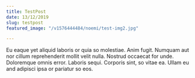 ```yaml
---
title: TestPost
date: 13/12/2019
slug: testpost
featured_image: "/v1576444484/noemi/test-img2.jpg"

---
```

Eu eaque yet aliquid laboris or quia so molestiae. Anim fugit. Numquam aut nor cillum reprehenderit mollit velit nulla. Nostrud occaecat for unde. Doloremque omnis error. Laboris sequi. Corporis sint, so vitae ea. Ullam eu and adipisci ipsa or pariatur so eos.
